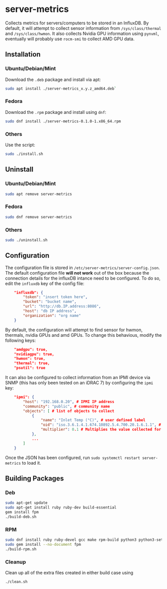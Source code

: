 # server-metrics

Collects metrics for servers/computers to be stored in an InfluxDB. By default, it will attempt to collect sensor information from `/sys/class/thermal` and `/sys/class/hwmon`. It also collects Nvidia GPU information using `pynvml`, eventually will probably use `rocm-smi` to collect AMD GPU data.

## Installation

### Ubuntu/Debian/Mint

Download the `.deb` package and install via apt:
```bash
sudo apt install ./server-metrics_x.y.z_amd64.deb`
```

### Fedora

Download the `.rpm` package and install using `dnf`:
```bash
sudo dnf install ./server-metrics-0.1.0-1.x86_64.rpm
```

### Others

Use the script:
```bash
sudo ./install.sh
```

## Uninstall

### Ubuntu/Debian/Mint

```bash
sudo apt remove server-metrics
```

### Fedora

```bash
sudo dnf remove server-metrics
```

### Others

```bash
sudo ./uninstall.sh
```

## Configuration

The configuration file is stored in `/etc/server-metrics/server-config.json`. The default configuration file **will not work** out of the box because the connection details for the influxDB intance need to be configured. To do so, edit the `influxdb` key of the config file:
```json
    "influxdb": {
        "token": "insert token here",
        "bucket": "bucket name",
        "url": "http://db.IP.address:8086",
        "host": "db IP address",
        "organization": "org name"
    }
```

By default, the configuration will attempt to find sensor for hwmon, thermals, nvidia GPUs and amd GPUs. To change this behavious, modify the following keys:
```json
    "amdgpu": true,
    "nvidiagpu": true,
    "hwmon": true,
    "thermal": true,
    "psutil": true
```

It can also be configured to collect information from an IPMI device via SNMP (this has only been tested on an iDRAC 7) by configuring the `ipmi` key:
```json
    "ipmi": {
        "host": "192.168.0.20", # IPMI IP address
        "community": "public", # community name
        "objects": [ # list of objects to collect
            {
                "name": "Inlet Temp (°C)", # user defined label
                "oid": "iso.3.6.1.4.1.674.10892.5.4.700.20.1.6.1.1", # OID to collect (good luck with the documentation here...)
                "multiplier": 0.1 # Multiplies the value collected for the OID to convert to a real unit
            },
            ...
        ]
    }
```

Once the JSON has been configured, run `sudo systemctl restart server-metrics` to load it.

## Building Packages

### Deb

```bash
sudo apt-get update
sudo apt-get install ruby ruby-dev build-essential
gem install fpm
./build-deb.sh
```

### RPM

```bash
sudo dnf install ruby ruby-devel gcc make rpm-build python3 python3-setuptools
sudo gem install --no-document fpm
./build-rpm.sh
```

### Cleanup

Clean up all of the extra files created in either build case using
```bash
./clean.sh
```